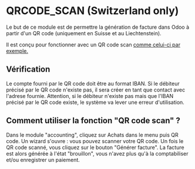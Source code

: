 # QRCODE_SCAN (Switzerland only)

Le but de ce module est de permettre la génération de facture dans Odoo à partir d'un QR code (uniquement en Suisse et au Liechtenstein).

Il est conçu pour fonctionner avec un QR code scan [comme celui-ci par exemple.](https://www.zebra.com/fr/fr/products/scanners/general-purpose-scanners/handheld/ds2200-series.html)

## Vérification
Le compte fourni par le QR code doit être au format IBAN.
Si le débiteur précisé par le QR code n'existe pas, il sera créer en tant que contact avec l'adrese fournie.
Attention, si le débiteur n'existe pas mais que l'IBAN précisé par le QR code existe, le système va lever une erreur d'utilisation.


## Comment utiliser la fonction "QR code scan" ?
Dans le module "accounting", cliquez sur Achats dans le menu puis QR code.
Un wizard s'ouvre : vous pouvez scanner votre QR code.
Un fois le QR code scanné, vous cliquez sur le bouton "Générer facture".
La facture est alors générée à l'état "brouillon", vous n'avez plus qu'à la comptabiliser et/ou enregistrer un paiement.